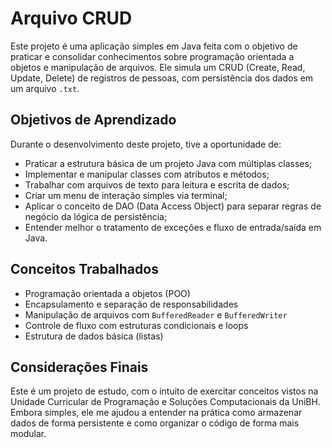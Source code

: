# Arquivo CRUD

Este projeto é uma aplicação simples em Java feita com o objetivo de praticar e consolidar conhecimentos sobre programação orientada a objetos e manipulação de arquivos. Ele simula um CRUD (Create, Read, Update, Delete) de registros de pessoas, com persistência dos dados em um arquivo `.txt`.

## Objetivos de Aprendizado

Durante o desenvolvimento deste projeto, tive a oportunidade de:

- Praticar a estrutura básica de um projeto Java com múltiplas classes;
- Implementar e manipular classes com atributos e métodos;
- Trabalhar com arquivos de texto para leitura e escrita de dados;
- Criar um menu de interação simples via terminal;
- Aplicar o conceito de DAO (Data Access Object) para separar regras de negócio da lógica de persistência;
- Entender melhor o tratamento de exceções e fluxo de entrada/saída em Java.

## Conceitos Trabalhados

- Programação orientada a objetos (POO)
- Encapsulamento e separação de responsabilidades
- Manipulação de arquivos com `BufferedReader` e `BufferedWriter`
- Controle de fluxo com estruturas condicionais e loops
- Estrutura de dados básica (listas)

## Considerações Finais

Este é um projeto de estudo, com o intuito de exercitar conceitos vistos na Unidade Curricular de Programação e Soluções Computacionais da UniBH. Embora simples, ele me ajudou a entender na prática como armazenar dados de forma persistente e como organizar o código de forma mais modular.
